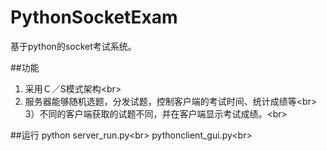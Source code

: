 # PythonSocketExam
基于python的socket考试系统。

##功能
1) 采用Ｃ／S模式架构\<br> 
2) 服务器能够随机选题，分发试题，控制客户端的考试时间、统计成绩等\<br> 
3）不同的客户端获取的试题不同，并在客户端显示考试成绩。\<br> 

##运行
python server_run.py\<br> 
pythonclient_gui.py\<br> 

